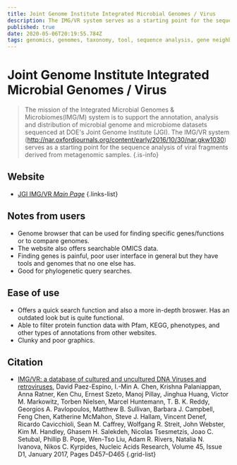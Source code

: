 ```yaml
---
title: Joint Genome Institute Integrated Microbial Genomes / Virus
description: The IMG/VR system serves as a starting point for the sequence analysis of viral fragments derived from metagenomic samples.
published: true
date: 2020-05-06T20:19:55.784Z
tags: genomics, genomes, taxonomy, tool, sequence analysis, gene neighborhood
---
```


# Joint Genome Institute Integrated Microbial Genomes / Virus

> The mission of the Integrated Microbial Genomes & Microbiomes(IMG/M) system is to support the annotation, analysis and distribution of microbial genome and microbiome datasets sequenced at DOE's Joint Genome Institute (JGI).
&NewLine;
The IMG/VR system (http://nar.oxfordjournals.org/content/early/2016/10/30/nar.gkw1030) serves as a starting point for the sequence analysis of viral fragments derived from metagenomic samples.
{.is-info}
## Website

- [JGI IMG/VR *Main Page*](https://img.jgi.doe.gov/cgi-bin/vr/main.cgi)
{.links-list}

## Notes from users 
- Genome browser that can be used for finding specific genes/functions or to compare genomes.
- The website also offers searchable OMICS data.
- Finding genes is painful, poor user interface in general but they have tools and genomes that no one else has. 
- Good for phylogenetic query searches.

## Ease of use
- Offers a quick search function and also a more in-depth broswer. Has an outdated look but is quite functional. 
- Able to filter protein function data with Pfam, KEGG, phenotypes, and other types of annotations from other websites. 
- Clunky and poor graphics.


## Citation

-  [IMG/VR: a database of cultured and uncultured DNA Viruses and retroviruses](https://academic.oup.com/nar/article/45/D1/D457/2333907), David Paez-Espino, I.-Min A. Chen, Krishna Palaniappan, Anna Ratner, Ken Chu, Ernest Szeto, Manoj Pillay, Jinghua Huang, Victor M. Markowitz, Torben Nielsen, Marcel Huntemann, T. B. K. Reddy, Georgios A. Pavlopoulos, Matthew B. Sullivan, Barbara J. Campbell, Feng Chen, Katherine McMahon, Steve J. Hallam, Vincent Denef, Ricardo Cavicchioli, Sean M. Caffrey, Wolfgang R. Streit, John Webster, Kim M. Handley, Ghasem H. Salekdeh, Nicolas Tsesmetzis, Joao C. Setubal, Phillip B. Pope, Wen-Tso Liu, Adam R. Rivers, Natalia N. Ivanova, Nikos C. Kyrpides, Nucleic Acids Research, Volume 45, Issue D1, January 2017, Pages D457–D465
{.grid-list}